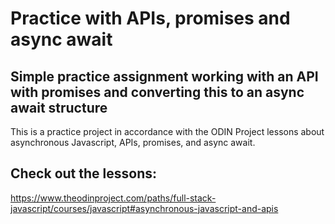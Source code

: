 # Practice with APIs, promises and async await

## Simple practice assignment working with an API with promises and converting this to an async await structure

This is a practice project in accordance with the ODIN Project lessons about asynchronous Javascript, APIs, promises, and async await.

## Check out the lessons:
https://www.theodinproject.com/paths/full-stack-javascript/courses/javascript#asynchronous-javascript-and-apis